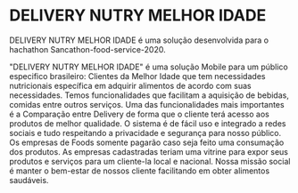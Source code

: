 # DELIVERY NUTRY MELHOR IDADE

DELIVERY NUTRY MELHOR IDADE é uma solução desenvolvida para o hachathon  Sancathon-food-service-2020. 

"DELIVERY NUTRY MELHOR IDADE" é uma solução Mobile para um público especifico brasileiro: Clientes da Melhor Idade que tem necessidades nutricionais específica em adquirir alimentos de acordo com suas necessidades. Temos funcionalidades que facilitam a aquisição de bebidas, comidas entre outros serviços. Uma das funcionalidades mais importantes é a Comparação entre Delivery de forma que o cliente terá acesso aos produtos de melhor qualidade. O sistema é de fácil uso e integrado a redes sociais e tudo respeitando a privacidade e segurança para nosso público. Os empresas de Foods somente pagarão caso seja feito uma consumação dos produtos. As empresas cadastradas teriam uma vitrine para expor seus produtos e serviços para um cliente-la local e nacional. Nossa missão social é manter o bem-estar de nossos cliente facilitando em obter alimentos saudáveis.

